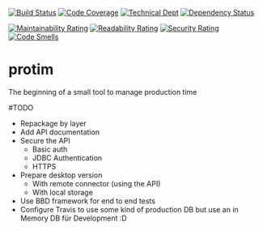 [![Build Status](https://travis-ci.org/marmer/protim.svg)](https://travis-ci.org/marmer/protim)
[![Code Coverage](https://sonarcloud.io/api/badges/measure?key=io.github.marmer.protim%3Aprotim&metric=coverage)](https://sonarcloud.io/dashboard/index/io.github.marmer.protim%3Aprotim)
[![Technical Dept](https://sonarcloud.io/api/badges/measure?key=io.github.marmer.protim%3Aprotim&metric=sqale_debt_ratio)](https://sonarcloud.io/dashboard/index/io.github.marmer.protim%3Aprotim)
[![Dependency Status](https://www.versioneye.com/user/projects/59d0915c6725bd445062a9f2/badge.svg?style=flat-square)](https://www.versioneye.com/user/projects/59d0915c6725bd445062a9f2)
 
[![Maintainability Rating](https://sonarcloud.io/api/badges/measure?key=io.github.marmer.protim%3Aprotim&metric=sqale_rating)](https://sonarcloud.io/dashboard/index/io.github.marmer.protim%3Aprotim) 
[![Readability Rating](https://sonarcloud.io/api/badges/measure?key=io.github.marmer.protim%3Aprotim&metric=reliability_rating)](https://sonarcloud.io/dashboard/index/io.github.marmer.protim%3Aprotim) 
[![Security Rating](https://sonarcloud.io/api/badges/measure?key=io.github.marmer.protim%3Aprotim&metric=security_rating)](https://sonarcloud.io/dashboard/index/io.github.marmer.protim%3Aprotim) 
[![Code Smells](https://sonarcloud.io/api/badges/measure?key=io.github.marmer.protim%3Aprotim&metric=code_smells)](https://sonarcloud.io/dashboard/index/io.github.marmer.protim%3Aprotim)

# protim
The beginning of a small tool to manage production time


#TODO
* Repackage by layer
* Add API documentation
* Secure the API
    * Basic auth
    * JDBC Authentication
    * HTTPS
* Prepare desktop version
  * With remote connector (using the API)
  * With local storage
* Use BBD framework for end to end tests
* Configure Travis to use some kind of production DB but use an in Memory DB für Development :D